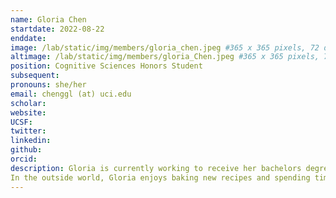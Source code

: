 ```yaml
---
name: Gloria Chen
startdate: 2022-08-22
enddate:
image: /lab/static/img/members/gloria_chen.jpeg #365 x 365 pixels, 72 dpi, JPG
altimage: /lab/static/img/members/gloria_Chen.jpeg #365 x 365 pixels, 72 dpi, JPG
position: Cognitive Sciences Honors Student
subsequent:
pronouns: she/her
email: chenggl (at) uci.edu
scholar:
website:
UCSF:
twitter: 
linkedin: 
github: 
orcid:
description: Gloria is currently working to receive her bachelors degree in Cognitive Sciences at UC Irvine. Her research interests focus on how people make decisions to optimize reward based on their memory of previous decisions.
In the outside world, Gloria enjoys baking new recipes and spending time with her cat, Oligarchy."
---
```


